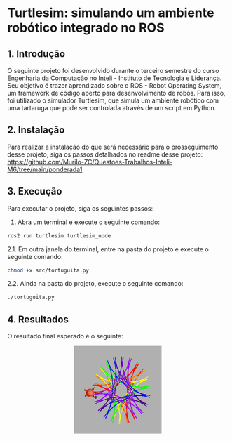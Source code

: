 # Turtlesim: simulando um ambiente robótico integrado no ROS

## 1. Introdução

O seguinte projeto foi desenvolvido durante o terceiro semestre do curso Engenharia da Computação no Inteli - Instituto de Tecnologia e Liderança. Seu objetivo é trazer aprendizado sobre o ROS - Robot Operating System, um framework de código aberto para desenvolvimento de robôs. Para isso, foi utilizado o simulador Turtlesim, que simula um ambiente robótico com uma tartaruga que pode ser controlada através de um script em Python.

## 2. Instalação

Para realizar a instalação do que será necessário para o prosseguimento desse projeto, siga os passos detalhados no readme desse projeto: <https://github.com/Murilo-ZC/Questoes-Trabalhos-Inteli-M6/tree/main/ponderada1>

## 3. Execução

Para executar o projeto, siga os seguintes passos:

1. Abra um terminal e execute o seguinte comando:

```bash
ros2 run turtlesim turtlesim_node
```

2.1. Em outra janela do terminal, entre na pasta do projeto e execute o seguinte comando:

```bash
chmod +x src/tortuguita.py
```

2.2. Ainda na pasta do projeto, execute o seguinte comando:

```bash
./tortuguita.py
```

## 4. Resultados

O resultado final esperado é o seguinte:

<center>
    <img src="/imgs/exemplo.png" width="200px" height="200px">
</center>